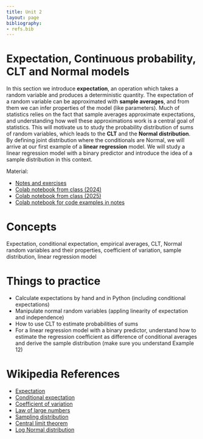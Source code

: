 ```yaml
---
title: Unit 2
layout: page
bibliography:
- refs.bib
---
```


# Expectation, Continuous probability, CLT and Normal models

In this section we introduce **expectation**, an operation which takes a random variable and produces a deterministic quantity. The expectation of a random variable can be approximated with **sample averages**, and from them we can infer properties of the model (like parameters). Much of statistics relies on the fact that sample averages approximate expectations, and understanding how well these approximations work is a central goal of statistics. This will motivate us to study the probability distribution of sums of random variables, which leads to the **CLT** and the **Normal distribution**.  By defining joint distribution where the conditionals are Normal, we will arrive at our first example of a **linear regression** model. We will study a linear regression model with a binary predictor and introduce the idea of a sample distribution in this context. 


Material: 
- [Notes and exercises](/public/latex_notes/unit2/unit2.pdf)
- [Colab notebook from class (2024)](https://colab.research.google.com/drive/1k3oTeSMmCrrNZ2z4P3EDGyzZONJAl1ZI?usp=sharing)
- [Colab notebook from class (2025)](https://colab.research.google.com/drive/1JMI1T8a2nk06Q3L6ZFpkYZGV4GIzk7dG?usp=sharing)
- [Colab notebook for code examples in notes](https://colab.research.google.com/drive/1Gbe6Um4pCjpc-VNkungfFT_ahZvFeY6g?usp=sharing)

# Concepts

Expectation, conditional expectation, empirical averages, CLT, Normal random variables and their properties, coefficient of variation, sample distribution, linear regression model

# Things to practice

- Calculate expectations by hand and in Python (including conditional expectations)
- Manipulate normal random variables  (appling linearity of expectation and independence)
- How to use CLT to estimate probabilities of sums
- For a linear regression model with a binary predictor, understand how to estimate the regression coefficient as difference of conditional averages and derive the sample distribution (make sure you understand Example 12)
  

# Wikipedia References

- [Expectation](https://en.wikipedia.org/wiki/Expected_value)
- [Conditional expectation](https://en.wikipedia.org/wiki/Conditional_expectation)
- [Coefficient of variation](https://en.wikipedia.org/wiki/Coefficient_of_variation)
- [Law of large numbers](https://en.wikipedia.org/wiki/Law_of_large_numbers)
- [Sampling distribution](https://en.wikipedia.org/wiki/Sampling_distribution)
- [Central limit theorem](https://en.wikipedia.org/wiki/Central_limit_theorem)
- [Log Normal distribution](https://en.wikipedia.org/wiki/Log-normal_distribution)
